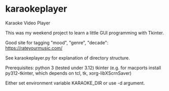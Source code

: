 # karaokeplayer
Karaoke Video Player

This was my weekend project to learn a little GUI programming with Tkinter.

Good site for tagging "mood", "genre", "decade": https://rateyourmusic.com/

See karaokeplayer.py for explanation of directory structure.

Prerequisites:
python 3 (tested under 3.12)
tkinter (e.g. for macports install py312-tkinter, which depends on tcl, tk, xorg-libXScrnSaver)

Either set environment variable KARAOKE_DIR or use -d argument.
